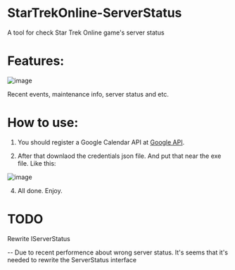 # StarTrekOnline-ServerStatus
A tool for check Star Trek Online game's server status

# Features:
![image](https://github.com/XKaguya/StarTrekOnline-ServerStatus/assets/96401952/19a944f6-0403-404c-9a81-d78eaa28d604)

Recent events, maintenance info, server status and etc.

# How to use:
1. You should register a Google Calendar API at [Google API](https://console.cloud.google.com/apis/credentials).

2. After that downlaod the credentials json file. And put that near the exe file. Like this:

![image](https://github.com/XKaguya/StarTrekOnline-ServerStatus/assets/96401952/76ec698e-f3ed-4305-adc7-6c9782616e3c)

4. All done. Enjoy.

# TODO
Rewrite IServerStatus

-- Due to recent performence about wrong server status. It's seems that it's needed to rewrite the ServerStatus interface

